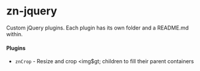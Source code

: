 zn-jquery
=========

Custom jQuery plugins. Each plugin has its own folder and a README.md within.

#### Plugins
* `znCrop` - Resize and crop &lt;img$gt; children to fill their parent containers
